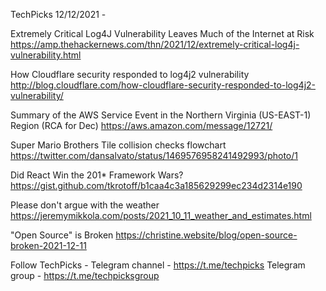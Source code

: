 TechPicks 12/12/2021 -

Extremely Critical Log4J Vulnerability Leaves Much of the Internet at Risk
https://amp.thehackernews.com/thn/2021/12/extremely-critical-log4j-vulnerability.html

How Cloudflare security responded to log4j2 vulnerability
http://blog.cloudflare.com/how-cloudflare-security-responded-to-log4j2-vulnerability/

Summary of the AWS Service Event in the Northern Virginia (US-EAST-1) Region (RCA for Dec)
https://aws.amazon.com/message/12721/

Super Mario Brothers Tile collision checks flowchart
https://twitter.com/dansalvato/status/1469576958241492993/photo/1

Did React Win the 201* Framework Wars?
https://gist.github.com/tkrotoff/b1caa4c3a185629299ec234d2314e190

Please don't argue with the weather
https://jeremymikkola.com/posts/2021_10_11_weather_and_estimates.html

"Open Source" is Broken
https://christine.website/blog/open-source-broken-2021-12-11

Follow TechPicks -
Telegram channel - https://t.me/techpicks
Telegram group - https://t.me/techpicksgroup